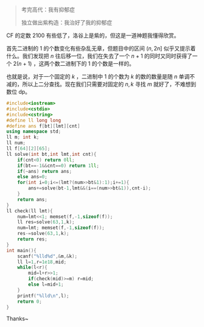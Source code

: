 > 考完高代：我有抑郁症
>
> 独立做出紫构造：我治好了我的抑郁症

CF 的定数 $2100$ 有些低了，洛谷上是紫的，但这是一道神题我懂得欣赏。

首先二进制的 $1$ 的个数变化有些杂乱无章，但题目中的区间 $(n,2n]$ 似乎又提示着什么。我们发现把 $n$ 往后移一位，我们在失去了一个 $n+1$ 的同时又同时获得了一个 $2(n+1)$ ，这两个数二进制下的 $1$ 的个数是一样的。

也就是说，对于一个固定的 $k$ ，二进制中 $1$ 的个数为 $k$ 的数的数量是随 $n$ 单调不减的，所以上二分查找。现在我们只需要对固定的 $n,k$ 寻找 $m$ 就好了，不难想到数位 dp。

```cpp
#include<iostream>
#include<cstdio>
#include<cstring>
#define ll long long
#define ans f[bt][lmt][cnt]
using namespace std;
ll m; int k;
ll num;
ll f[64][2][65];
ll solve(int bt,int lmt,int cnt){
	if(cnt<0) return 0ll;
	if(bt==-1&&cnt==0) return 1ll;
	if(~ans) return ans;
	else ans=0;
	for(int i=0;i<=(lmt?(num>>bt&1):1);i+=1){
		ans+=solve(bt-1,lmt&&(i==(num>>bt&1)),cnt-i);
	}
	return ans;
}
ll check(ll lmt){
	num=lmt<<1; memset(f,-1,sizeof(f));
	ll res=solve(63,1,k);
	num=lmt; memset(f,-1,sizeof(f));
	res-=solve(63,1,k);
	return res;
}
int main(){
	scanf("%lld%d",&m,&k);
	ll l=1,r=1e18,mid;
	while(l<r){
		mid=l+r>>1;
		if(check(mid)>=m) r=mid;
		else l=mid+1;
	}
	printf("%lld\n",l);
	return 0;
}
```

Thanks~